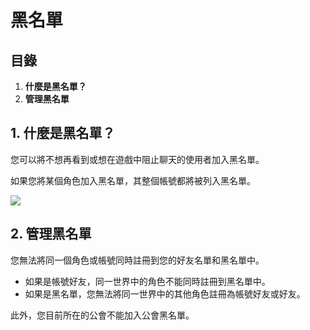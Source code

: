 # 黑名單
## 目錄
1.  **什麼是黑名單？**
2.  **管理黑名單**
## 1. 什麼是黑名單？

您可以將不想再看到或想在遊戲中阻止聊天的使用者加入黑名單。

如果您將某個角色加入黑名單，其整個帳號都將被列入黑名單。

![](https://aliceric27s-organization.gitbook.io/images/msn-101/beginners-guide/friends-and-guild/image_1747236381503_770.png)

## 2. 管理黑名單

您無法將同一個角色或帳號同時註冊到您的好友名單和黑名單中。

*   如果是帳號好友，同一世界中的角色不能同時註冊到黑名單中。
*   如果是黑名單，您無法將同一世界中的其他角色註冊為帳號好友或好友。

此外，您目前所在的公會不能加入公會黑名單。
